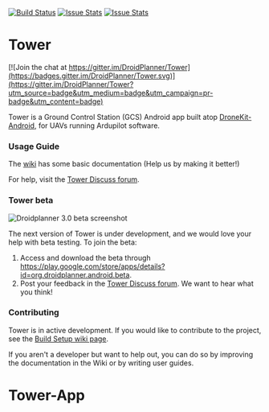 [![Build Status](https://travis-ci.org/DroidPlanner/Tower.svg?branch=develop)](https://travis-ci.org/DroidPlanner/Tower)
[![Issue Stats](http://issuestats.com/github/DroidPlanner/Tower/badge/pr)](http://issuestats.com/github/DroidPlanner/Tower)
[![Issue Stats](http://issuestats.com/github/DroidPlanner/Tower/badge/issue)](http://issuestats.com/github/DroidPlanner/Tower)

# Tower

[![Join the chat at https://gitter.im/DroidPlanner/Tower](https://badges.gitter.im/DroidPlanner/Tower.svg)](https://gitter.im/DroidPlanner/Tower?utm_source=badge&utm_medium=badge&utm_campaign=pr-badge&utm_content=badge)

Tower is a Ground Control Station (GCS) Android app built atop [DroneKit-Android](https://github.com/dronekit/dronekit-android), for UAVs
running Ardupilot software.


### Usage Guide

The [wiki](https://github.com/DroidPlanner/droidplanner/wiki) has some basic documentation (Help us by making it better!)

For help, visit the [Tower Discuss forum](http://discuss.ardupilot.org/c/ground-control-software/tower).

### Tower beta

![Droidplanner 3.0 beta screenshot](http://api.ning.com/files/qe5*yho6iFTs6PSl5XqUIDQ9TwN1-tU7Ni93QgCXyWp*zymrcfqPDH4*5ZagwrNcep7*6kr2vgdlccbwytoYqxHwbSDG5yJR/v3.2.1.flight.tablet.land.png)

The next version of Tower is under development, and we would love your help with beta testing. To join the beta:
 1. Access and download the beta through https://play.google.com/store/apps/details?id=org.droidplanner.android.beta.
 2. Post your feedback in the [Tower Discuss forum](http://discuss.ardupilot.org/c/ground-control-software/tower). We want to hear what you think!

### Contributing

Tower is in active development. If you would like to contribute to the project,
see the [Build Setup wiki page](https://github.com/DroidPlanner/Tower/wiki/Build-Setup).

If you aren't a developer but want to help out, you can do so by improving the documentation in the Wiki or by writing user guides.

# Tower-App
